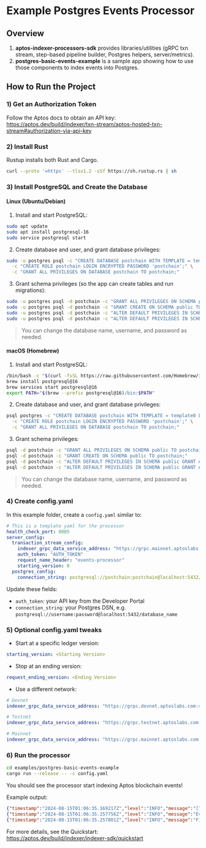 # Example Postgres Events Processor

## Overview

1. **aptos-indexer-processors-sdk** provides libraries/utilities (gRPC txn stream, step-based pipeline builder, Postgres helpers, server/metrics).
2. **postgres-basic-events-example** is a sample app showing how to use those components to index events into Postgres.

## How to Run the Project

### 1) Get an Authorization Token
Follow the Aptos docs to obtain an API key: https://aptos.dev/build/indexer/txn-stream/aptos-hosted-txn-stream#authorization-via-api-key

### 2) Install Rust
Rustup installs both Rust and Cargo.

```bash
curl --proto '=https' --tlsv1.2 -sSf https://sh.rustup.rs | sh
```

### 3) Install PostgreSQL and Create the Database

#### Linux (Ubuntu/Debian)

1) Install and start PostgreSQL:
```bash
sudo apt update
sudo apt install postgresql-16
sudo service postgresql start
```

2) Create database and user, and grant database privileges:
```bash
sudo -u postgres psql -c "CREATE DATABASE postchain WITH TEMPLATE = template0 LC_COLLATE = 'C.UTF-8' LC_CTYPE = 'C.UTF-8' ENCODING 'UTF8';" \
  -c "CREATE ROLE postchain LOGIN ENCRYPTED PASSWORD 'postchain';" \
  -c "GRANT ALL PRIVILEGES ON DATABASE postchain TO postchain;"
```

3) Grant schema privileges (so the app can create tables and run migrations):
```bash
sudo -u postgres psql -d postchain -c "GRANT ALL PRIVILEGES ON SCHEMA public TO postchain;"
sudo -u postgres psql -d postchain -c "GRANT CREATE ON SCHEMA public TO postchain;"
sudo -u postgres psql -d postchain -c "ALTER DEFAULT PRIVILEGES IN SCHEMA public GRANT ALL ON TABLES TO postchain;"
sudo -u postgres psql -d postchain -c "ALTER DEFAULT PRIVILEGES IN SCHEMA public GRANT ALL ON SEQUENCES TO postchain;"
```

> You can change the database name, username, and password as needed.

#### macOS (Homebrew)

1) Install and start PostgreSQL:
```bash
/bin/bash -c "$(curl -fsSL https://raw.githubusercontent.com/Homebrew/install/HEAD/install.sh)"
brew install postgresql@16
brew services start postgresql@16
export PATH="$(brew --prefix postgresql@16)/bin:$PATH"
```

2) Create database and user, and grant database privileges:
```bash
psql postgres -c "CREATE DATABASE postchain WITH TEMPLATE = template0 LC_COLLATE = 'C.UTF-8' LC_CTYPE = 'C.UTF-8' ENCODING 'UTF8';" \
  -c "CREATE ROLE postchain LOGIN ENCRYPTED PASSWORD 'postchain';" \
  -c "GRANT ALL PRIVILEGES ON DATABASE postchain TO postchain;"
```

3) Grant schema privileges:
```bash
psql -d postchain -c "GRANT ALL PRIVILEGES ON SCHEMA public TO postchain;"
psql -d postchain -c "GRANT CREATE ON SCHEMA public TO postchain;"
psql -d postchain -c "ALTER DEFAULT PRIVILEGES IN SCHEMA public GRANT ALL ON TABLES TO postchain;"
psql -d postchain -c "ALTER DEFAULT PRIVILEGES IN SCHEMA public GRANT ALL ON SEQUENCES TO postchain;"
```

> You can change the database name, username, and password as needed.

### 4) Create config.yaml
In this example folder, create a `config.yaml` similar to:

```yaml
# This is a template yaml for the processor
health_check_port: 8085
server_config:
  transaction_stream_config:
    indexer_grpc_data_service_address: "https://grpc.mainnet.aptoslabs.com:443"
    auth_token: "AUTH_TOKEN"
    request_name_header: "events-processor"
    starting_version: 0
  postgres_config:
    connection_string: postgresql://postchain:postchain@localhost:5432/postchain
```

Update these fields:
- `auth_token`: your API key from the Developer Portal
- `connection_string`: your Postgres DSN, e.g. `postgresql://username:password@localhost:5432/database_name`

### 5) Optional config.yaml tweaks
- Start at a specific ledger version:
```yaml
starting_version: <Starting Version>
```
- Stop at an ending version:
```yaml
request_ending_version: <Ending Version>
```
- Use a different network:
```yaml
# Devnet
indexer_grpc_data_service_address: "https://grpc.devnet.aptoslabs.com:443"

# Testnet
indexer_grpc_data_service_address: "https://grpc.testnet.aptoslabs.com:443"

# Mainnet
indexer_grpc_data_service_address: "https://grpc.mainnet.aptoslabs.com:443"
```

### 6) Run the processor
```bash
cd examples/postgres-basic-events-example
cargo run --release -- -c config.yaml
```

You should see the processor start indexing Aptos blockchain events!

Example output:
```json
{"timestamp":"2024-08-15T01:06:35.169217Z","level":"INFO","message":"[Transaction Stream] Received transactions from GRPC.","stream_address":"https://grpc.testnet.aptoslabs.com/","connection_id":"5575cb8c-61fb-498f-aaae-868d1e8773ac","start_version":0,"end_version":4999,"start_txn_timestamp_iso":"1970-01-01T00:00:00.000000000Z","end_txn_timestamp_iso":"2022-09-09T01:49:02.023089000Z","num_of_transactions":5000,"size_in_bytes":5708539,"duration_in_secs":0.310734,"tps":16078,"bytes_per_sec":18371143.80788713,"filename":"/Users/reneetso/.cargo/git/checkouts/aptos-indexer-processor-sdk-2f3940a333c8389d/e1e1bdd/rust/transaction-stream/src/transaction_stream.rs","line_number":400,"threadName":"tokio-runtime-worker","threadId":"ThreadId(6)"}
{"timestamp":"2024-08-15T01:06:35.257756Z","level":"INFO","message":"Events version [0, 4999] stored successfully","filename":"src/processors/events/events_storer.rs","line_number":75,"threadName":"tokio-runtime-worker","threadId":"ThreadId(10)"}
{"timestamp":"2024-08-15T01:06:35.257801Z","level":"INFO","message":"Finished processing events from versions [0, 4999]","filename":"src/processors/events/events_processor.rs","line_number":90,"threadName":"tokio-runtime-worker","threadId":"ThreadId(17)"}
```

For more details, see the Quickstart: https://aptos.dev/build/indexer/indexer-sdk/quickstart
